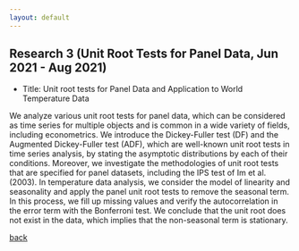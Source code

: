 ```yaml
---
layout: default
---
```


## Research 3 (Unit Root Tests for Panel Data, Jun 2021 - Aug 2021)
*   Title: Unit root tests for Panel Data and Application to World Temperature Data

We analyze various unit root tests for panel data, which can be considered as time series for multiple objects and is common in a wide variety of fields, including econometrics. We introduce the Dickey-Fuller test (DF) and the Augmented Dickey-Fuller test (ADF), which are well-known unit root tests in time series analysis, by stating the asymptotic distributions by each of their conditions. Moreover, we investigate the methodologies of unit root tests that are specified for panel datasets, including the IPS test of Im et al. (2003). In temperature data analysis, we consider the model of linearity and seasonality and apply the panel unit root tests to remove the seasonal term. In this process, we fill up missing values and verify the autocorrelation in the error term with the Bonferroni test. We conclude that the unit root does not exist in the data, which implies that the non-seasonal term is stationary.


[back](./)